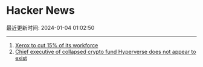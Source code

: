 # Hacker News

最近更新时间: 2024-01-04 01:02:50

--- 
1. [Xerox to cut 15% of its workforce](https://www.cnbc.com/2024/01/03/xerox-layoffs-company-to-cut-15percent-of-workforce.html) 
2. [Chief executive of collapsed crypto fund Hyperverse does not appear to exist](https://www.theguardian.com/technology/2024/jan/04/chief-executive-of-collapsed-crypto-fund-hyperverse-does-not-appear-to-exist) 
